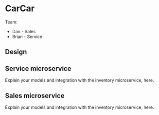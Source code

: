# CarCar

Team:

* Dan - Sales
* Brian - Service

## Design

## Service microservice

Explain your models and integration with the inventory
microservice, here.

## Sales microservice

Explain your models and integration with the inventory
microservice, here.
